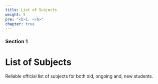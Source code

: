 ```yaml
---
title: List of Subjects
weight: 5
pre: "<b>1. </b>"
chapter: true
---
```


### Section 1

# List of Subjects

Reliable official list of subjects for both old, ongoing and, new students.
